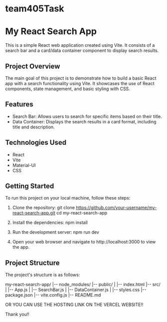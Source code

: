 # team405Task

# My React Search App

This is a simple React web application created using Vite. It consists of a search bar and a card/data container component to display search results.

## Project Overview

The main goal of this project is to demonstrate how to build a basic React app with a search functionality using Vite. It showcases the use of React components, state management, and basic styling with CSS.

## Features

- Search Bar: Allows users to search for specific items based on their title.
- Data Container: Displays the search results in a card format, including title and description.

## Technologies Used

- React
- Vite
- Material-UI
- CSS

## Getting Started

To run this project on your local machine, follow these steps:

1. Clone the repository:
 git clone https://github.com/your-username/my-react-search-app.git
cd my-react-search-app
2. Install the dependencies:
   npm install
3. Run the development server:
  npm run dev


4. Open your web browser and navigate to http://localhost:3000 to view the app.

## Project Structure

The project's structure is as follows:

my-react-search-app/
|-- node_modules/
|-- public/
| |-- index.html
|-- src/
| |-- App.js
| |-- SearchBar.js
| |-- DataContainer.js
| |-- styles.css
|-- package.json
|-- vite.config.js
|-- README.md

  OR YOU CAN USE THE HOSTING LINK ON THE VERCEL WEBSITE!!

  Thank you!!
   
